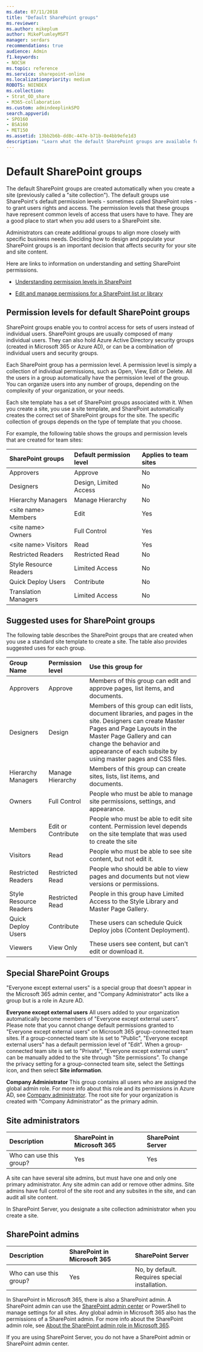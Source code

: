 ```yaml
---
ms.date: 07/11/2018
title: "Default SharePoint groups"
ms.reviewer: 
ms.author: mikeplum
author: MikePlumleyMSFT
manager: serdars
recommendations: true
audience: Admin
f1.keywords:
- NOCSH
ms.topic: reference
ms.service: sharepoint-online
ms.localizationpriority: medium
ROBOTS: NOINDEX
ms.collection:  
- Strat_OD_share
- M365-collaboration
ms.custom: admindeeplinkSPO
search.appverid:
- SPO160
- BSA160
- MET150
ms.assetid: 13bb2b6b-dd8c-447e-b71b-0e4bb9efe1d3
description: "Learn what the default SharePoint groups are available for SharePoint sites in Microsoft 365."
---
```


# Default SharePoint groups

The default SharePoint groups are created automatically when you create a site (previously called a "site collection"). The default groups use SharePoint's default permission levels - sometimes called SharePoint roles - to grant users rights and access. The permission levels that these groups have represent common levels of access that users have to have. They are a good place to start when you add users to a SharePoint site. 
  
Administrators can create additional groups to align more closely with specific business needs. Deciding how to design and populate your SharePoint groups is an important decision that affects security for your site and site content. 
  
Here are links to information on understanding and setting SharePoint permissions.
  
- [Understanding permission levels in SharePoint](./understanding-permission-levels.md)
    
- [Edit and manage permissions for a SharePoint list or library](https://support.office.com/article/02D770F3-59EB-4910-A608-5F84CC297782)
    
## Permission levels for default SharePoint groups
<a name="__toc352237424"> </a>

SharePoint groups enable you to control access for sets of users instead of individual users. SharePoint groups are usually composed of many individual users. They can also hold Azure Active Directory security groups (created in Microsoft 365 or Azure AD), or can be a combination of individual users and security groups. 
  
Each SharePoint group has a permission level. A permission level is simply a collection of individual permissions, such as Open, View, Edit or Delete. All the users in a group automatically have the permission level of the group. You can organize users into any number of groups, depending on the complexity of your organization, or your needs.
  
Each site template has a set of SharePoint groups associated with it. When you create a site, you use a site template, and SharePoint automatically creates the correct set of SharePoint groups for the site. The specific collection of groups depends on the type of template that you choose. 
  
For example, the following table shows the groups and permission levels that are created for team sites:
  
| SharePoint groups | Default permission level | Applies to team sites |
|:-----|:-----|:-----|
|Approvers  | Approve  | No  | 
|Designers  | Design, Limited Access  | No  | 
|Hierarchy Managers  | Manage Hierarchy  | No  | 
|\<site name\> Members  | Edit  | Yes  | 
|\<site name\> Owners  | Full Control  | Yes  | 
|\<site name\> Visitors  | Read  | Yes  | 
|Restricted Readers  | Restricted Read  | No  | 
|Style Resource Readers  | Limited Access  | No  | 
|Quick Deploy Users  | Contribute  | No  | 
|Translation Managers  | Limited Access  | No  | 
   
## Suggested uses for SharePoint groups
<a name="__toc352237425"> </a>

The following table describes the SharePoint groups that are created when you use a standard site template to create a site. The table also provides suggested uses for each group.
  
| Group Name | Permission level | Use this group for |
|:-----|:-----|:-----|
|Approvers  | Approve  | Members of this group can edit and approve pages, list items, and documents.  | 
|Designers  | Design  | Members of this group can edit lists, document libraries, and pages in the site. Designers can create Master Pages and Page Layouts in the Master Page Gallery and can change the behavior and appearance of each subsite by using master pages and CSS files.  | 
|Hierarchy Managers  | Manage Hierarchy  | Members of this group can create sites, lists, list items, and documents.  | 
|Owners  | Full Control  | People who must be able to manage site permissions, settings, and appearance.  | 
|Members  | Edit or Contribute  | People who must be able to edit site content. Permission level depends on the site template that was used to create the site  | 
|Visitors  | Read  | People who must be able to see site content, but not edit it.  | 
|Restricted Readers  | Restricted Read  | People who should be able to view pages and documents but not view versions or permissions.  | 
|Style Resource Readers  | Restricted Read  | People in this group have Limited Access to the Style Library and Master Page Gallery.  | 
|Quick Deploy Users  | Contribute  | These users can schedule Quick Deploy jobs (Content Deployment).  | 
|Viewers  | View Only  | These users see content, but can't edit or download it.  | 
   
## Special SharePoint Groups
<a name="__toc352237426"> </a>
<a name="__toc339377366"> </a>

"Everyone except external users" is a special group that doesn't appear in the Microsoft 365 admin center, and "Company Administrator" acts like a group but is a role in Azure AD. 
  
 **Everyone except external users** All users added to your organization automatically become members of "Everyone except external users". Please note that you cannot change default permissions granted to "Everyone except external users" on Microsoft 365 group-connected team sites. If a group-connected team site is set to "Public", "Everyone except external users" has a default permission level of "Edit". When a group-connected team site is set to "Private", "Everyone except external users" can be manually added to the site through "Site permissions". To change the privacy setting for a group-connected team site, select the Settings icon, and then select **Site information**. 
  
 **Company Administrator** This group contains all users who are assigned the global admin role. For more info about this role and its permissions in Azure AD, see [Company administrator](/azure/active-directory/users-groups-roles/directory-assign-admin-roles#company-administrator). The root site for your organization is created with "Company Administrator" as the primary admin. 
  
## Site administrators 
  
| Description | SharePoint in Microsoft 365 | SharePoint Server |
|:-----|:-----|:-----|
|Who can use this group?  | Yes  | Yes  | 
   
A site can have several site admins, but must have one and only one primary administrator. Any site admin can add or remove other admins. Site admins have full control of the site root and any subsites in the site, and can audit all site content. 
  
In SharePoint Server, you designate a site collection administrator when you create a site.
  
## SharePoint admins
  
| Description | SharePoint in Microsoft 365 | SharePoint Server |
|:-----|:-----|:-----|
|Who can use this group?  | Yes  | No, by default.  <br/> Requires special installation.  | 
   
In SharePoint in Microsoft 365, there is also a SharePoint admin. A SharePoint admin can use the <a href="https://go.microsoft.com/fwlink/?linkid=2185219" target="_blank">SharePoint admin center</a> or PowerShell to manage settings for all sites. Any global admin in Microsoft 365 also has the permissions of a SharePoint admin. For more info about the SharePoint admin role, see [About the SharePoint admin role in Microsoft 365](sharepoint-admin-role.md).
    
If you are using SharePoint Server, you do not have a SharePoint admin or SharePoint admin center.

